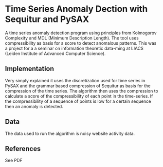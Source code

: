 # Time Series Anomaly Dection with Sequitur and PySAX

A time series anomaly detection program using principles from Kolmogorov Complexity and MDL (Minimum Description Length).
The tool uses compressibility as basis for a score to detect anomalous patterns. This was a project for a a seminar on information theoretic data-ming at LIACS (Leiden Institute of Advanced Computer Science).

## Implementation
Very simply explained it uses the discretization used for time series in PySAX and the grammar based compression of Sequitur as basis for the compression of the time series.
The algorithm then uses the compression to calculate a score of the compressibility of each point in the time-series. If the compressibility of a sequence of points is low for a certain sequence then an anomaly  is detected.

## Data
The data used to run the algorithm is noisy website activity data.

## References
See PDF
